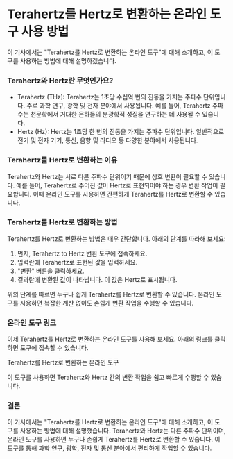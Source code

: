 Terahertz를 Hertz로 변환하는 온라인 도구 사용 방법
===================================

이 기사에서는 "Terahertz를 Hertz로 변환하는 온라인 도구"에 대해 소개하고, 이 도구를 사용하는 방법에 대해 설명하겠습니다.

### Terahertz와 Hertz란 무엇인가요?

- Terahertz (THz): Terahertz는 1초당 수십억 번의 진동을 가지는 주파수 단위입니다. 주로 과학 연구, 광학 및 전자 분야에서 사용됩니다. 예를 들어, Terahertz 주파수는 천문학에서 거대한 은하들의 분광학적 성질을 연구하는 데 사용될 수 있습니다.
- Hertz (Hz): Hertz는 1초당 한 번의 진동을 가지는 주파수 단위입니다. 일반적으로 전기 및 전자 기기, 통신, 음향 및 라디오 등 다양한 분야에서 사용됩니다.

### Terahertz를 Hertz로 변환하는 이유

Terahertz와 Hertz는 서로 다른 주파수 단위이기 때문에 상호 변환이 필요할 수 있습니다. 예를 들어, Terahertz로 주어진 값이 Hertz로 표현되어야 하는 경우 변환 작업이 필요합니다. 이때 온라인 도구를 사용하면 간편하게 Terahertz를 Hertz로 변환할 수 있습니다.

### Terahertz를 Hertz로 변환하는 방법

Terahertz를 Hertz로 변환하는 방법은 매우 간단합니다. 아래의 단계를 따라해 보세요:

1. 먼저, Terahertz to Hertz 변환 도구에 접속하세요.
2. 입력란에 Terahertz로 표현된 값을 입력하세요.
3. "변환" 버튼을 클릭하세요.
4. 결과란에 변환된 값이 나타납니다. 이 값은 Hertz로 표시됩니다.

위의 단계를 따르면 누구나 쉽게 Terahertz를 Hertz로 변환할 수 있습니다. 온라인 도구를 사용하면 복잡한 계산 없이도 손쉽게 변환 작업을 수행할 수 있습니다.

### 온라인 도구 링크

이제 Terahertz를 Hertz로 변환하는 온라인 도구를 사용해 보세요. 아래의 링크를 클릭하면 도구에 접속할 수 있습니다.

Terahertz를 Hertz로 변환하는 온라인 도구

이 도구를 사용하면 Terahertz와 Hertz 간의 변환 작업을 쉽고 빠르게 수행할 수 있습니다.

### 결론

이 기사에서는 "Terahertz를 Hertz로 변환하는 온라인 도구"에 대해 소개하고, 이 도구를 사용하는 방법에 대해 설명했습니다. Terahertz와 Hertz는 다른 주파수 단위이며, 온라인 도구를 사용하면 누구나 손쉽게 Terahertz를 Hertz로 변환할 수 있습니다. 이 도구를 통해 과학 연구, 광학, 전자 및 통신 분야에서 편리하게 작업할 수 있습니다.